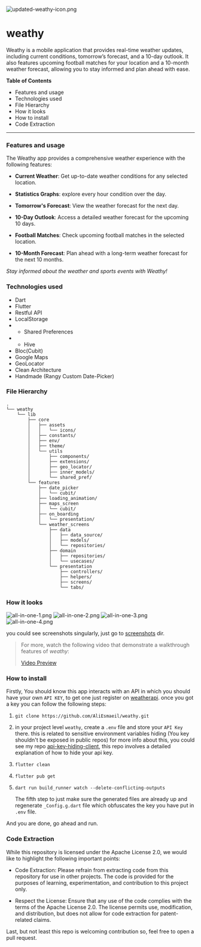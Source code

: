 ![updated-weathy-icon.png](screenshots%2Fupdated-weathy-icon.png)
# weathy
Weathy is a mobile application that provides real-time weather updates, including current conditions, tomorrow’s forecast, and a 10-day outlook. It also features upcoming football matches for your location and a 10-month weather forecast, allowing you to stay informed and plan ahead with ease.

**Table of Contents**
- Features and usage
- Technologies used
- File Hierarchy
- How it looks
- How to install
- Code Extraction
________________________________________________________________

### Features and usage

The Weathy app provides a comprehensive weather experience with the following features:

- **Current Weather**: Get up-to-date weather conditions for any selected location.

- **Statistics Graphs**: explore every hour condition over the day.

- **Tomorrow's Forecast**: View the weather forecast for the next day.

- **10-Day Outlook**: Access a detailed weather forecast for the upcoming 10 days.

- **Football Matches**: Check upcoming football matches in the selected location.

- **10-Month Forecast**: Plan ahead with a long-term weather forecast for the next 10 months.

*Stay informed about the weather and sports events with Weathy!*

### Technologies used

- Dart
- Flutter 
- Restful API
- LocalStorage
- - Shared Preferences
- - Hive
- Bloc(Cubit)
- Google Maps
- GeoLocator
- Clean Architecture
- Handmade (Rangy Custom Date-Picker)

### File Hierarchy
```
.
└── weathy
    └── lib
        ├── core
        │   ├── assets
        │   │   └── icons/
        │   ├── constants/
        │   ├── env/
        │   ├── theme/
        │   └── utils
        │       ├── components/
        │       ├── extensions/
        │       ├── geo_locator/
        │       ├── inner_models/
        │       └── shared_pref/
        └── features
            ├── date_picker
            │   └── cubit/
            ├── loading_animation/
            ├── maps_screen
            │   └── cubit/
            ├── on_boarding
            │   └── presentation/
            └── weather_screens
                ├── data
                │   ├── data_source/
                │   ├── models/
                │   └── repositories/
                ├── domain
                │   ├── repositories/
                │   └── usecases/
                └── presentation
                    ├── controllers/
                    ├── helpers/
                    ├── screens/
                    └── tabs/
```

### How it looks
![all-in-one-1.png](screenshots%2Fall-in-one-1.png)
![all-in-one-2.png](screenshots%2Fall-in-one-2.png)
![all-in-one-3.png](screenshots%2Fall-in-one-3.png)
![all-in-one-4.png](screenshots%2Fall-in-one-4.png)

you could see screenshots singularly, just go to [screenshots](screenshots) dir.

>For more, watch the following video that demonstrate a walkthrough features of *weathy*:
>
>[Video Preview]()

### How to install

Firstly, You should know this app interacts with an API in which you should have your own `API KEY`, to get one just register on [weatherapi](https://www.weatherapi.com/). once you got a key you can follow the following steps:
1. ```
   git clone https://github.com/AliEsmaeil/weathy.git 
   ```
2. in your project level `weathy`, create a `.env` file and store your `API Key` there.
 this is related to sensitive environment variables hiding (You key shouldn't be exposed in public repos)
for more info about this, you could see my repo [api-key-hiding-client](https://github.com/AliEsmaeil/api-key-hiding-client), this repo involves a detailed explanation of how to hide your api key.

3. ```
   flutter clean
   ``` 
4. ```
   flutter pub get   
   ```
5. ```
   dart run build_runner watch --delete-conflicting-outputs
   ```
   The fifth step to just make sure the generated files are already up and regenerate `_Config.g.dart` file which obfuscates the key you have put in `.env` file.

And you are done, go ahead and run.

### Code Extraction
While this repository is licensed under the Apache License 2.0, we would like to highlight the following important points:

- Code Extraction: Please refrain from extracting code from this repository for use in other projects. The code is provided for the purposes of learning, experimentation, and contribution to this project only.

- Respect the License: Ensure that any use of the code complies with the terms of the Apache License 2.0. The license permits use, modification, and distribution, but does not allow for code extraction for patent-related claims.

Last, but not least this repo is welcoming contribution so, feel free to open a pull request.